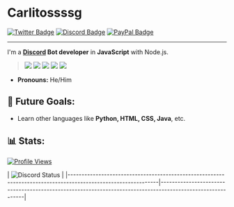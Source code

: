 # Carlitossssg

<div>
  <a href="https://twitter.com/MateoTem_"><img src="https://img.shields.io/badge/-Twitter-000000?style=flat-square&labelColor=000000&logo=twitter&logoColor=1da1f2&link=https://twitter.com/carlitoss_sg" alt="Twitter Badge"/></a>
  <a href="https://discord.com/users/816475179105648692"><img src="https://img.shields.io/badge/-Discord-000000?style=flat-square&labelColor=000000&logo=discord&logoColor=5568f2&link=https://discord.com/users/816475179105648692" alt="Discord Badge"/></a>
<a href="https://paypal.me/carlossilva.ccs"><img src="https://img.shields.io/badge/-PayPal-000000?style=flat-square&labelColor=000000&logo=paypal&logoColor=white&link=https://paypal.me/carlossilva.ccs" alt="PayPal Badge"/></a>
</div>



---

I'm a **[Discord](https://discord.com/) Bot developer** in **JavaScript** with Node.js.

> <a href="https://javascript.com/"><img src="https://img.icons8.com/color/30/000000/javascript.png"/></a> 
<a href="https://nodejs.org/en/"><img src="https://img.icons8.com/windows/30/4caf50/node-js.png"/></a>
<a href="https://code.visualstudio.com/"><img src="https://img.icons8.com/color/30/visual-studio-code-2019.png"/></a>
<a href="https://www.mongodb.com/"><img src="https://img.icons8.com/color/30/000000/mongodb.png"/></a>
<a href="https://www.npmjs.com/"><img src="https://img.icons8.com/color/30/000000/npm.png"/></a>

- **Pronouns:** He/Him
  
<h2>📝 Future Goals:</h2>
  
- Learn other languages like **Python, HTML, CSS, Java**, etc.
  
<h2>📊 Stats:</h2>

<a href="https://github.com/Carlitosssg"><img src="https://komarev.com/ghpvc/?username=Carlitosssg" alt="Profile Views"/></a>

| <img alt="Discord Status" src="https://lanyard.cnrad.dev/api/816475179105648692?bg=1f1f1f&borderRadius=5px"> |
|--------------------------------------------------------------------------------------------------------------|-----------------------------------------------------------------------------------------------------------|
